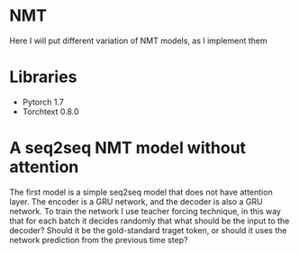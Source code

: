 # NMT
Here I will put different variation of NMT models, as I implement them

# Libraries
* Pytorch 1.7
* Torchtext 0.8.0

# A seq2seq NMT model without attention

The first model is a simple seq2seq model that does not have attention layer. The encoder is a GRU network, and the decoder is also a GRU network.
To train the network I use teacher forcing technique, in this way that for each batch it decides randomly that what should be the input to the decoder?
Should it be the gold-standard traget token, or should it uses the network prediction from the previous time step?

